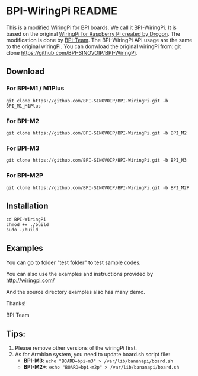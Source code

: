 # BPI-WiringPi README

This is a modified WiringPi for BPI boards. We call it BPI-WiringPi.
It is based on the original [WiringPi for Raspberry Pi created by Drogon](http://wiringpi.com/).
The modification is done by [BPI-Team](http://www.banana-pi.org/). The BPI-WiringPi API usage are the same to the original wiringPi.
You can donwload the original wiringPi from:
git clone https://github.com/BPI-SINOVOIP/BPI-WiringPi.

## Download
### For BPI-M1 / M1Plus
    git clone https://github.com/BPI-SINOVOIP/BPI-WiringPi.git -b BPI_M1_M1Plus
    
### For BPI-M2
    git clone https://github.com/BPI-SINOVOIP/BPI-WiringPi.git -b BPI_M2
    
### For BPI-M3
    git clone https://github.com/BPI-SINOVOIP/BPI-WiringPi.git -b BPI_M3    

### For BPI-M2P
    git clone https://github.com/BPI-SINOVOIP/BPI-WiringPi.git -b BPI_M2P
    
## Installation
    cd BPI-WiringPi
    chmod +x ./build
    sudo ./build
    
## Examples

You can go to folder "test folder" to test sample codes.

You can also use the examples and instructions provided by http://wiringpi.com/

And the source directory examples also has many demo.

Thanks!

BPI Team

## Tips:

  1. Please remove other versions of the wiringPi first.
  2. As for Armbian system, you need to update board.sh script file:
     * **BPI-M3**: `echo "BOARD=bpi-m3" > /var/lib/bananapi/board.sh`
     * **BPI-M2+**: `echo "BOARD=bpi-m2p" > /var/lib/bananapi/board.sh`
